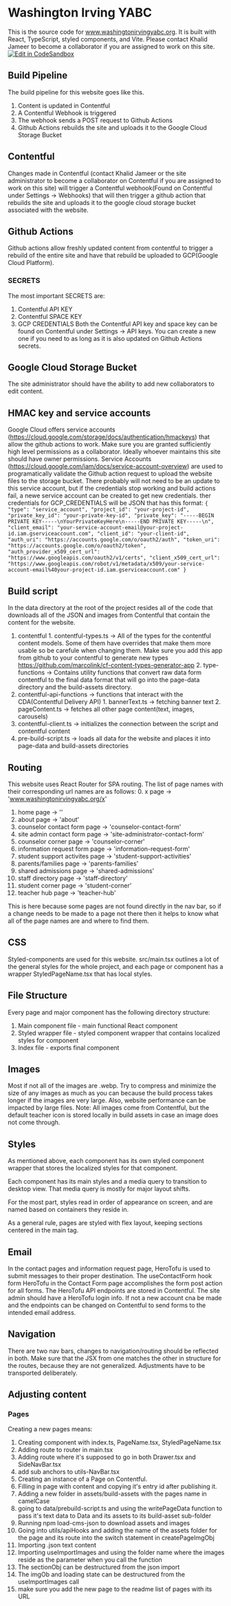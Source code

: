 # Washington Irving YABC
This is the source code for www.washingtonirvingyabc.org. It is built with React, TypeScript, styled components, and Vite. Please contact Khalid Jameer to become a collaborator if you are assigned to work on this site.
[![Edit in CodeSandbox](https://assets.codesandbox.io/github/button-edit-lime.svg)](https://codesandbox.io/p/github/kjameer0/yabc-site/main)

## Build Pipeline
The build pipeline for this website goes like this.
  1. Content is updated in Contentful
  2. A Contentful Webhook is triggered
  3. The webhook sends a POST request to Github Actions
  4. Github Actions rebuilds the site and uploads it to the Google Cloud Storage Bucket


## Contentful
Changes made in Contentful (contact Khalid Jameer or the site administrator to become a collaborator on Contentful if you are assigned to work on this site) will trigger a Contentful webhook(Found on Contentful under Settings -> Webhooks) that will then trigger a github action that rebuilds the site and uploads it to the google cloud storage bucket associated with the website.



## Github Actions
Github actions allow freshly updated content from contentful to trigger a rebuild of the entire site and have that rebuild be uploaded to GCP(Google Cloud Platform).


### SECRETS
The most important SECRETS are:
  1. Contentful API KEY
  2. Contentful SPACE KEY
  3. GCP CREDENTIALS
Both the Contentful API key and space key can be found on Contentful under Settings -> API keys. You can create a new one if you need to as long as it is also updated on Github Actions secrets.


## Google Cloud Storage Bucket
The site administrator should have the ability to add new collaborators to edit content.

## HMAC key and service accounts
Google Cloud offers service accounts (https://cloud.google.com/storage/docs/authentication/hmackeys) that allow the github actions to work.
Make sure you are granted sufficiently high level permissions as a collaborator. Ideally whoever maintains this site should have owner permissions.
Service Accounts (https://cloud.google.com/iam/docs/service-account-overview) are used to programatically validate the Github action request to upload the website files to the storage bucket. There probably will not need to be an update to this service account, but if the credentials stop working and build actions fail, a newe service account can be created to get new credentials. ther credentials for GCP_CREDENTIALS will be JSON that has this format:
`
    {
      "type": "service_account",
      "project_id": "your-project-id",
      "private_key_id": "your-private-key-id",
      "private_key": "-----BEGIN PRIVATE KEY-----\nYourPrivateKeyHere\n-----END PRIVATE KEY-----\n",
      "client_email": "your-service-account-email@your-project-id.iam.gserviceaccount.com",
      "client_id": "your-client-id",
      "auth_uri": "https://accounts.google.com/o/oauth2/auth",
      "token_uri": "https://accounts.google.com/o/oauth2/token",
      "auth_provider_x509_cert_url": "https://www.googleapis.com/oauth2/v1/certs",
      "client_x509_cert_url": "https://www.googleapis.com/robot/v1/metadata/x509/your-service-account-email%40your-project-id.iam.gserviceaccount.com"
    }
`


## Build script
In the data directory at the root of the project resides all of the code that downloads all of the JSON and images from Contentful that contain the content for the website.
  1. contentful
    1. contentful-types.ts -> All of the types for the contentful content models. Some of them have overrides that make them more usable so be carefule when changing them. Make sure you add this app from github to your contentful to generate new types https://github.com/marcolink/cf-content-types-generator-app
    2. type-functions -> Contains utility functions that convert raw data form contentful to the final data format that will go into the page-data directory and the build-assets directory.
  2. contentful-api-functions -> functions that interact with the CDA(Contentful Delivery API)
    1. bannerText.ts -> fetching banner text
    2. pageContent.ts -> fetches all other page content(text, images, carousels)
  3. contentful-client.ts -> initializes the connection between the script and contentful content
  4. pre-build-script.ts -> loads all data for the website and places it into page-data and build-assets directories


## Routing
This website uses React Router for SPA routing.
The list of page names with their corresponding url names are as follows:
  0. x page -> 'www.washingtonirvingyabc.org/x'
  1. home page -> ''
  2. about page -> 'about'
  3. counselor contact form page -> 'counselor-contact-form'
  4. site admin contact form page -> 'site-administrator-contact-form'
  5. counselor corner page -> 'counselor-corner'
  6. information request form page -> 'information-request-form'
  7. student support activites page -> 'student-support-activities'
  8. parents/families page -> 'parents-families'
  9. shared admissions page -> 'shared-admissions'
  10. staff directory page -> 'staff-directory'
  11. student corner page -> 'student-corner'
  12. teacher hub page -> 'teacher-hub'

  This is here because some pages are not found directly in the nav bar, so if a change needs to be made to a page not there then it helps to know what all of the page names are and where to find them.

## CSS
Styled-components are used for this website. src/main.tsx outlines a lot of the general styles for the whole project, and each page or component has a wrapper StyledPageName.tsx that has local styles.

## File Structure
Every page and major component has the following directory structure:
1. Main component file - main functional React component
2. Styled wrapper file - styled component wrapper that contains localized styles for component
3. Index file - exports final component


## Images
Most if not all of the images are .webp. Try to compress and minimize the size of any images as much as you can because the build process takes longer if the images are very large. Also, website performance can be impacted by large files.
Note: All images come from Contentful, but the default teacher icon is stored locally in build assets in case an image does not come through.

## Styles
As mentioned above, each component has its own styled component wrapper that stores the localized styles for that component.

Each component has its main styles and a media query to transition to desktop view. That media query is mostly for major layout shifts.

For the most part, styles read in order of appearance on screen, and are named based on containers they reside in.

As a general rule, pages are styled with flex layout, keeping sections centered in the main tag.

## Email
In the contact pages and information request page, HeroTofu is used to submit messages to their proper destination. The useContactForm hook form HeroTofu in the Contact Form page accomplishes the form post action for all forms. The HeroTofu API endpoints are stored in Contentful. The site admin should have a HeroTofu login info. If not a new account cna be made and the endpoints can be changed on Contentful to send forms to the intended email address.

## Navigation
There are two nav bars, changes to navigation/routing should be reflected in both. Make sure that the JSX from one matches the other in structure for the routes, because they are not generalized. Adjustments have to be transported deliberately.

## Adjusting content

### Pages
Creating a new pages means:
1. Creating component with index.ts, PageName.tsx, StyledPageName.tsx
2. Adding route to router in main.tsx
3. Adding route where it's supposed to go in both Drawer.tsx and SideNavBar.tsx
4. add sub anchors to utils-NavBar.tsx
5. Creating an instance of a Page on Contentful.
6. Filling in page with content and copying it's entry id after publishing it.
7. Adding a new folder in assets/build-assets with the pages name in camelCase
8. going to data/prebuild-script.ts and using the writePageData function to pass it's text data to <pageName>Data and its assets to its build-asset sub-folder
9. Running npm load-cms-json to download assets and images
10. Going into utils/apiHooks and adding the name of the assets folder for the page and its route into the switch statement in createPageImgObj
11. Importing .json text content
12. Importing useImportImages and using the folder name where the images reside as the parameter when you call the function
13. The sectionObj can be destructured from the json import
14. The imgOb and loading state can be destructured from the useImportImages call
15. make sure you add the new page to the readme list of pages with its URL







